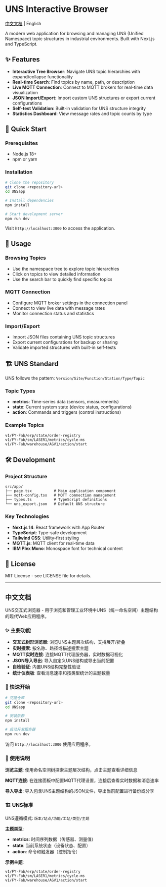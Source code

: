 # UNS Interactive Browser

[中文文档](#中文文档) | English

A modern web application for browsing and managing UNS (Unified Namespace) topic structures in industrial environments. Built with Next.js and TypeScript.

## ✨ Features

- **Interactive Tree Browser**: Navigate UNS topic hierarchies with expand/collapse functionality
- **Real-time Search**: Find topics by name, path, or description
- **Live MQTT Connection**: Connect to MQTT brokers for real-time data visualization
- **JSON Import/Export**: Import custom UNS structures or export current configurations
- **Self-test Validation**: Built-in validation for UNS structure integrity
- **Statistics Dashboard**: View message rates and topic counts by type

## 🚀 Quick Start

### Prerequisites
- Node.js 18+ 
- npm or yarn

### Installation

```bash
# Clone the repository
git clone <repository-url>
cd UNSapp

# Install dependencies
npm install

# Start development server
npm run dev
```

Visit `http://localhost:3000` to access the application.

## 📖 Usage

### Browsing Topics
- Use the namespace tree to explore topic hierarchies
- Click on topics to view detailed information
- Use the search bar to quickly find specific topics

### MQTT Connection
- Configure MQTT broker settings in the connection panel
- Connect to view live data with message rates
- Monitor connection status and statistics

### Import/Export
- Import JSON files containing UNS topic structures
- Export current configurations for backup or sharing
- Validate imported structures with built-in self-tests

## 🏗️ UNS Standard

UNS follows the pattern: `Version/Site/Function/Station/Type/Topic`

### Topic Types
- **metrics**: Time-series data (sensors, measurements)
- **state**: Current system state (device status, configurations)  
- **action**: Commands and triggers (control instructions)

### Example Topics
```
v1/FY-Fab/erp/state/order-registry
v1/FY-Fab/sm/LASER1/metrics/cycle-ms
v1/FY-Fab/warehouse/AGV1/action/start
```

## 🛠️ Development

### Project Structure
```
src/app/
├── page.tsx          # Main application component
├── mqtt-config.tsx   # MQTT connection management
├── types.ts          # TypeScript definitions
└── uns_export.json   # Default UNS structure
```

### Key Technologies
- **Next.js 14**: React framework with App Router
- **TypeScript**: Type-safe development
- **Tailwind CSS**: Utility-first styling
- **MQTT.js**: MQTT client for real-time data
- **IBM Plex Mono**: Monospace font for technical content

## 📄 License

MIT License - see LICENSE file for details.

---

## 中文文档

UNS交互式浏览器 - 用于浏览和管理工业环境中UNS（统一命名空间）主题结构的现代Web应用程序。

### ✨ 主要功能

- **交互式树形浏览器**: 浏览UNS主题层次结构，支持展开/折叠
- **实时搜索**: 按名称、路径或描述搜索主题
- **MQTT实时连接**: 连接MQTT代理服务器，实时数据可视化
- **JSON导入导出**: 导入自定义UNS结构或导出当前配置
- **自检验证**: 内置UNS结构完整性验证
- **统计仪表板**: 查看消息速率和按类型统计的主题数量

### 🚀 快速开始

```bash
# 克隆仓库
git clone <repository-url>
cd UNSapp

# 安装依赖
npm install

# 启动开发服务器
npm run dev
```

访问 `http://localhost:3000` 使用应用程序。

### 📖 使用说明

**浏览主题**: 使用命名空间树探索主题层次结构，点击主题查看详细信息

**MQTT连接**: 在连接面板中配置MQTT代理设置，连接后查看实时数据和消息速率

**导入导出**: 导入包含UNS主题结构的JSON文件，导出当前配置进行备份或分享

### 🏗️ UNS标准

UNS遵循模式: `版本/站点/功能/工站/类型/主题`

**主题类型**:
- **metrics**: 时间序列数据（传感器、测量值）
- **state**: 当前系统状态（设备状态、配置）
- **action**: 命令和触发器（控制指令）

**示例主题**:
```
v1/FY-Fab/erp/state/order-registry
v1/FY-Fab/sm/LASER1/metrics/cycle-ms
v1/FY-Fab/warehouse/AGV1/action/start
```